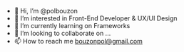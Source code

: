- 👋 Hi, I’m @polbouzon
- 👀 I’m interested in Front-End Developer & UX/UI Design
- 🌱 I’m currently learning on Frameworks
- 💞️ I’m looking to collaborate on ...
- 📫 How to reach me bouzonpol@gmail.com

<!---
polbouzon/polbouzon is a ✨ special ✨ repository because its `README.md` (this file) appears on your GitHub profile.
You can click the Preview link to take a look at your changes.
--->
